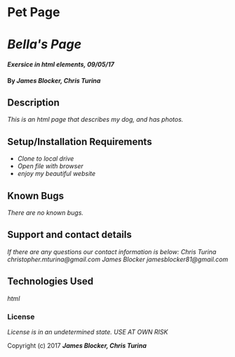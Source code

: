 # Pet Page

# _Bella's Page_

#### _Exersice in html elements, 09/05/17_

#### By _**James Blocker, Chris Turina**_

## Description

_This is an html page that describes my dog, and has photos._

## Setup/Installation Requirements

* _Clone to local drive_
* _Open file with browser_
* _enjoy my beautiful website_

## Known Bugs

_There are no known bugs._

## Support and contact details

_If there are any questions our contact information is below:_
_Chris Turina christopher.mturina@gmail.com_
_James Blocker jamesblocker81@gmail.com_

## Technologies Used

_html_

### License

*License is in an undetermined state. USE AT OWN RISK*

Copyright (c) 2017 **_James Blocker, Chris Turina_**
